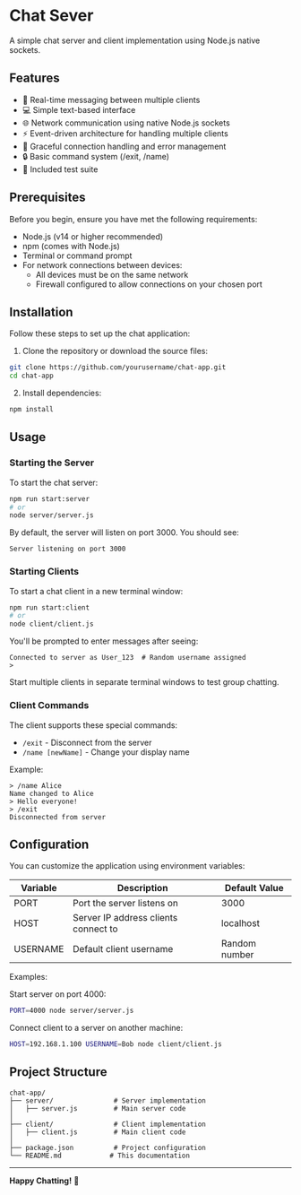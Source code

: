 # Chat Sever

A simple chat server and client implementation using Node.js native sockets.


## Features

- 🚀 Real-time messaging between multiple clients
- 💻 Simple text-based interface
- 🌐 Network communication using native Node.js sockets
- ⚡ Event-driven architecture for handling multiple clients
- 🔌 Graceful connection handling and error management
- 🔒 Basic command system (/exit, /name)
- 🧪 Included test suite


## Prerequisites

Before you begin, ensure you have met the following requirements:

- Node.js (v14 or higher recommended)
- npm (comes with Node.js)
- Terminal or command prompt
- For network connections between devices:
  - All devices must be on the same network
  - Firewall configured to allow connections on your chosen port


## Installation

Follow these steps to set up the chat application:

1. Clone the repository or download the source files:
```bash
git clone https://github.com/yourusername/chat-app.git
cd chat-app
```

2. Install dependencies:
```bash
npm install
```

## Usage

### Starting the Server

To start the chat server:
```bash
npm run start:server
# or
node server/server.js
```

By default, the server will listen on port 3000. You should see:
```
Server listening on port 3000
```

### Starting Clients

To start a chat client in a new terminal window:
```bash
npm run start:client
# or
node client/client.js
```

You'll be prompted to enter messages after seeing:
```
Connected to server as User_123  # Random username assigned
>
```

Start multiple clients in separate terminal windows to test group chatting.

### Client Commands

The client supports these special commands:
- `/exit` - Disconnect from the server
- `/name [newName]` - Change your display name


Example:
```
> /name Alice
Name changed to Alice
> Hello everyone!
> /exit
Disconnected from server
```

## Configuration

You can customize the application using environment variables:

| Variable   | Description                          | Default Value |
|------------|--------------------------------------|---------------|
| PORT       | Port the server listens on           | 3000          |
| HOST       | Server IP address clients connect to | localhost     |
| USERNAME   | Default client username              | Random number |

Examples:

Start server on port 4000:
```bash
PORT=4000 node server/server.js
```

Connect client to a server on another machine:
```bash
HOST=192.168.1.100 USERNAME=Bob node client/client.js
```



## Project Structure

```
chat-app/
├── server/               # Server implementation
│   ├── server.js         # Main server code
│   
├── client/               # Client implementation
│   ├── client.js         # Main client code
│   
├── package.json          # Project configuration
└── README.md            # This documentation
```

---

**Happy Chatting!** 💬
